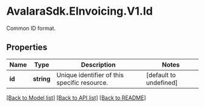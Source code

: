 # AvalaraSdk.EInvoicing.V1.Id
Common ID format.

## Properties

Name | Type | Description | Notes
------------ | ------------- | ------------- | -------------
**id** | **string** | Unique identifier of this specific resource. | [default to undefined]

[[Back to Model list]](../../../README.md#documentation-for-models) [[Back to API list]](../../../README.md#documentation-for-api-endpoints) [[Back to README]](../../../README.md)

